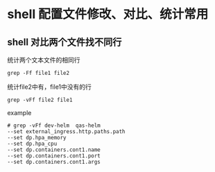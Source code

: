 # shell 配置文件修改、对比、统计常用
## shell 对比两个文件找不同行
统计两个文本文件的相同行
```
grep -Ff file1 file2
```
统计file2中有，file1中没有的行
```
grep -vFf file2 file1
```
example
```
# grep -vFf dev-helm  qas-helm
--set external_ingress.http.paths.path
--set dp.hpa_memory
--set dp.hpa_cpu
--set dp.containers.cont1.name
--set dp.containers.cont1.port
--set dp.containers.cont1.args
```
